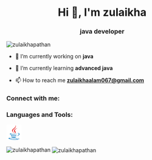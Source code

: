 <h1 align="center">Hi 👋, I'm zulaikha</h1>
<h3 align="center">java developer</h3>

<p align="left"> <img src="https://komarev.com/ghpvc/?username=zulaikhapathan&label=Profile%20views&color=0e75b6&style=flat" alt="zulaikhapathan" /> </p>

- 🔭 I’m currently working on **java**

- 🌱 I’m currently learning **advanced java**

- 📫 How to reach me **zulaikhaalam067@gmail.com**

<h3 align="left">Connect with me:</h3>
<p align="left">
</p>

<h3 align="left">Languages and Tools:</h3>
<p align="left"> <a href="https://www.java.com" target="_blank" rel="noreferrer"> <img src="https://raw.githubusercontent.com/devicons/devicon/master/icons/java/java-original.svg" alt="java" width="40" height="40"/> </a> </p>

<p><img align="left" src="https://github-readme-stats.vercel.app/api/top-langs?username=zulaikhapathan&show_icons=true&locale=en&layout=compact" alt="zulaikhapathan" /></p>

<p>&nbsp;<img align="center" src="https://github-readme-stats.vercel.app/api?username=zulaikhapathan&show_icons=true&locale=en" alt="zulaikhapathan" /></p>
